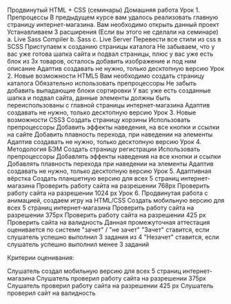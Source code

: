 Продвинутый HTML + CSS (семинары)
Домашняя работа
Урок 1. Препроцессы
В предыдущем курсе вам удалось реализовать главную страницу интернет-магазина. Вам необходимо открыть данный проект
Устанавливаем 3 расширения (Если вы этого не сделали на семинаре) a. Live Sass Compiler b. Sass c. Live Server
Перевести все стили из css в SCSS
Приступаем к созданию страницы каталога
Не забываем, что у вас уже готова шапка сайта и подвал страницы, плюс у вас уже есть блок из 3х товаров, осталось добавить изображение и под ним описание
Адаптив создавать не нужно, только десктопную версию
Урок 2. Новые возможности HTML5
Вам необходимо создать страницу каталога
Обязательно использовать препроцессоры
Не забыть добавить выпадающие блоки сортировки
У вас уже есть созданные шапка и подвал сайта, данные элементы должны быть переиспользованы с главной страницы интернет-магазина
Адаптив создавать не нужно, только десктопную версию
Урок 3. Новые возможности CSS3
Создать страницу корзины
Использовать препроцессоры
Добавить эффекты наведения, на все кнопки и ссылки на сайте
Добавить плавность перехода, при наведении на элементы
Адаптив создавать не нужно, только десктопную версию
Урок 4. Методология БЭМ
Создать страницу регистрации
Использовать препроцессоры
Добавлять эффекты наведения на все кнопки и ссылки
Добавлять плавность перехода при наведении на элементы
Адаптив создавать не нужно, только десктопную версию
Урок 5. Адаптивная вёрстка
Создать планшетную версию для всех 5 страниц интернет-магазина
Проверить работу сайта на разрешении 768px
Проверить работу сайта на разрешении 1024 px
Урок 6. Продвинутая работа с анимацией, создаем игру на HTML/CSS
Создать мобильную версию для всех 5 страниц интернет-магазина
Проверить работу сайта на разрешении 375px
Проверить работу сайта на разрешении 425 px
Проверить сайта на валидность
Данная промежуточная аттестация оценивается по системе "зачет" / "не зачет" "Зачет" ставится, если слушатель успешно выполнил 3 задания из 4 "Незачет" ставится, если слушатель успешно выполнил менее 3 заданий

Критерии оценивания:

Слушатель создал мобильную версию для всех 5 страниц интернет-магазина
Слушатель проверил работу сайта на разрешении 375px
Слушатель проверил работу сайта на разрешении 425 px
Слушатель проверил сайт на валидность

